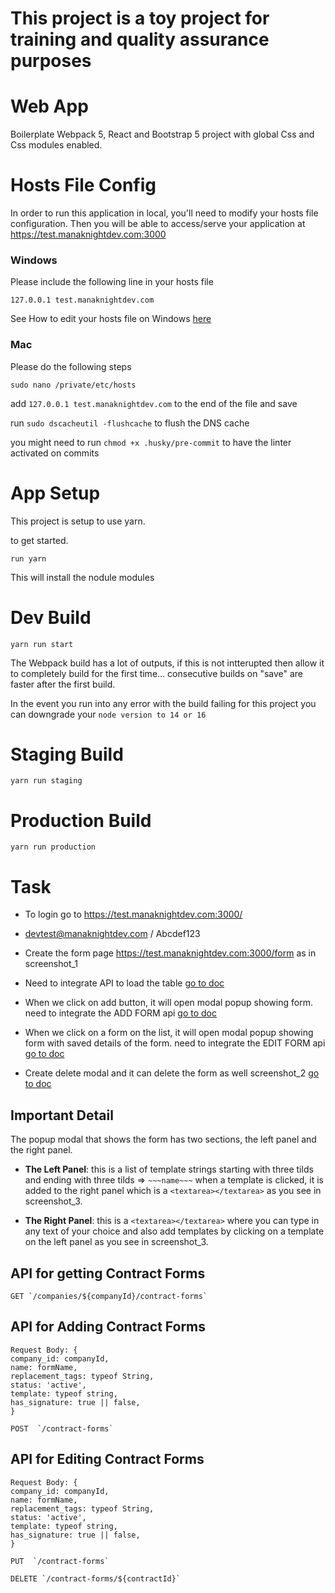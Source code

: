 # This project is a toy project for training and quality assurance purposes

# Web App

Boilerplate Webpack 5, React and Bootstrap 5 project with global Css and Css modules enabled.

# Hosts File Config

In order to run this application in local, you'll need to modify your hosts file configuration. Then you will be able to access/serve your application at https://test.manaknightdev.com:3000

### Windows

Please include the following line in your hosts file

`127.0.0.1 test.manaknightdev.com`

See How to edit your hosts file on Windows [here](https://www.groovypost.com/howto/edit-hosts-file-windows-10/)

### Mac

Please do the following steps

`sudo nano /private/etc/hosts`

add `127.0.0.1 test.manaknightdev.com` to the end of the file and save

run `sudo dscacheutil -flushcache` to flush the DNS cache

you might need to run `chmod +x .husky/pre-commit` to have the linter activated on commits

# App Setup

This project is setup to use yarn.

to get started.

`run yarn`

This will install the nodule modules

# Dev Build

`yarn run start`

The Webpack build has a lot of outputs, if this is not intterupted then allow it to completely build for the first time... consecutive builds on "save" are faster after the first build.

In the event you run into any error with the build failing
for this project you can downgrade your `node version to 14 or 16`

# Staging Build

`yarn run staging`

# Production Build

`yarn run production`

# Task

- To login go to https://test.manaknightdev.com:3000/

- devtest@manaknightdev.com / Abcdef123

- Create the form page https://test.manaknightdev.com:3000/form as in screenshot_1

- Need to integrate API to load the table <a href="#get_form">go to doc</a>

- When we click on add button, it will open modal popup showing form. need to integrate the ADD FORM api <a href="#add_form">go to doc</a>

- When we click on a form on the list, it will open modal popup showing form with saved details of the form. need to integrate the EDIT FORM api <a href="#edit_form">go to doc</a>

- Create delete modal and it can delete the form as well screenshot_2 <a href="#delete_form">go to doc</a>

## Important Detail

The popup modal that shows the form has two sections, the left panel and the right panel.

- **The Left Panel**: this is a list of template strings starting with three tilds and ending with three tilds => `~~~name~~~`
  when a template is clicked, it is added to the right panel which is a `<textarea></textarea>` as you see in screenshot_3.

- **The Right Panel**: this is a `<textarea></textarea>` where you can type in any text of your choice and also add templates by clicking on a template on the left panel as you see in screenshot_3.

<div id="get_form">

## API for getting Contract Forms

```
GET `/companies/${companyId}/contract-forms`
```

</div>

<div id="add_form">

## API for Adding Contract Forms

```
Request Body: {
company_id: companyId,
name: formName,
replacement_tags: typeof String,
status: 'active',
template: typeof string,
has_signature: true || false,
}
```

```
POST  `/contract-forms`
```

</div>

<div id="edit_form">

## API for Editing Contract Forms

```
Request Body: {
company_id: companyId,
name: formName,
replacement_tags: typeof String,
status: 'active',
template: typeof string,
has_signature: true || false,
}
```

```
PUT  `/contract-forms`
```

</div>

<div id="delete_form">

```
DELETE `/contract-forms/${contractId}`
```

</div>
